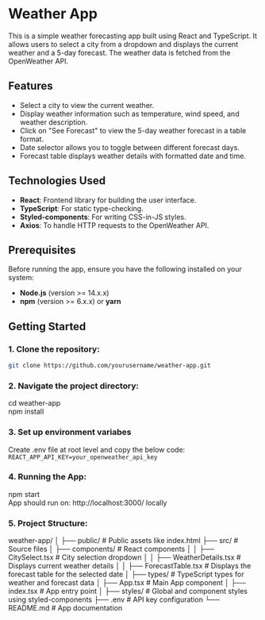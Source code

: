 # Weather App

This is a simple weather forecasting app built using React and TypeScript. It allows users to select a city from a dropdown and displays the current weather and a 5-day forecast. The weather data is fetched from the OpenWeather API.

## Features
- Select a city to view the current weather.
- Display weather information such as temperature, wind speed, and weather description.
- Click on "See Forecast" to view the 5-day weather forecast in a table format.
- Date selector allows you to toggle between different forecast days.
- Forecast table displays weather details with formatted date and time.

## Technologies Used
- **React**: Frontend library for building the user interface.
- **TypeScript**: For static type-checking.
- **Styled-components**: For writing CSS-in-JS styles.
- **Axios**: To handle HTTP requests to the OpenWeather API.

## Prerequisites
Before running the app, ensure you have the following installed on your system:
- **Node.js** (version >= 14.x.x)
- **npm** (version >= 6.x.x) or **yarn**

## Getting Started

### 1. Clone the repository:
```bash
git clone https://github.com/yourusername/weather-app.git
```

### 2. Navigate the project directory:
cd weather-app
<br>
npm install

### 3. Set up environment variabes
Create .env file at root level and copy the below code:<br>
`REACT_APP_API_KEY=your_openweather_api_key`

### 4. Running the App:
npm start<br>
App should run on: http://localhost:3000/ locally

### 5. Project Structure:
weather-app/
│
├── public/                  # Public assets like index.html
├── src/                     # Source files
│   ├── components/          # React components
│   │   ├── CitySelect.tsx   # City selection dropdown
│   │   ├── WeatherDetails.tsx # Displays current weather details
│   │   ├── ForecastTable.tsx  # Displays the forecast table for the selected date
│   ├── types/               # TypeScript types for weather and forecast data
│   ├── App.tsx              # Main App component
│   ├── index.tsx            # App entry point
│   ├── styles/              # Global and component styles using styled-components
├── .env                     # API key configuration
└── README.md                # App documentation
